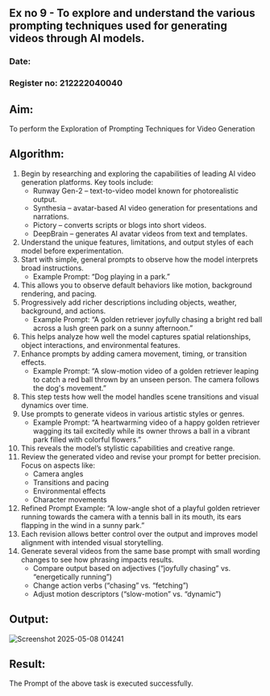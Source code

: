 ## Ex no 9 - To explore and understand the various prompting techniques used for generating videos through AI models.

### Date: 

### Register no: 212222040040

## Aim:

To perform the Exploration of Prompting Techniques for Video Generation

## Algorithm:

1.  Begin by researching and exploring the capabilities of leading AI video generation platforms. Key tools include:
      - Runway Gen-2 – text-to-video model known for photorealistic output.
      - Synthesia – avatar-based AI video generation for presentations and narrations.
      - Pictory – converts scripts or blogs into short videos.
      - DeepBrain – generates AI avatar videos from text and templates.
2.  Understand the unique features, limitations, and output styles of each model before experimentation.
3.  Start with simple, general prompts to observe how the model interprets broad instructions.
      - Example Prompt: “Dog playing in a park.”
4.  This allows you to observe default behaviors like motion, background rendering, and pacing.
5.  Progressively add richer descriptions including objects, weather, background, and actions.
      - Example Prompt: “A golden retriever joyfully chasing a bright red ball across a lush green park on a sunny afternoon.”
6.  This helps analyze how well the model captures spatial relationships, object interactions, and environmental features.
7.  Enhance prompts by adding camera movement, timing, or transition effects.
      - Example Prompt: “A slow-motion video of a golden retriever leaping to catch a red ball thrown by an unseen person. The camera follows the dog's movement.”
8.  This step tests how well the model handles scene transitions and visual dynamics over time.
9.  Use prompts to generate videos in various artistic styles or genres.
      - Example Prompt: “A heartwarming video of a happy golden retriever wagging its tail excitedly while its owner throws a ball in a vibrant park filled with colorful flowers.”
10. This reveals the model’s stylistic capabilities and creative range.
11. Review the generated video and revise your prompt for better precision. Focus on aspects like:
      - Camera angles
      - Transitions and pacing
      - Environmental effects
      - Character movements
12. Refined Prompt Example: “A low-angle shot of a playful golden retriever running towards the camera with a tennis ball in its mouth, its ears flapping in the wind in a sunny park.”
13. Each revision allows better control over the output and improves model alignment with intended visual storytelling.
14. Generate several videos from the same base prompt with small wording changes to see how phrasing impacts results.
      - Compare output based on adjectives (“joyfully chasing” vs. “energetically running”)
      - Change action verbs (“chasing” vs. “fetching”)
      - Adjust motion descriptors (“slow-motion” vs. “dynamic”)

## Output:
![Screenshot 2025-05-08 014241](https://github.com/user-attachments/assets/6ee8513c-32d1-47f1-b549-2afca82893d0)

## Result:

The Prompt of the above task is executed successfully.
